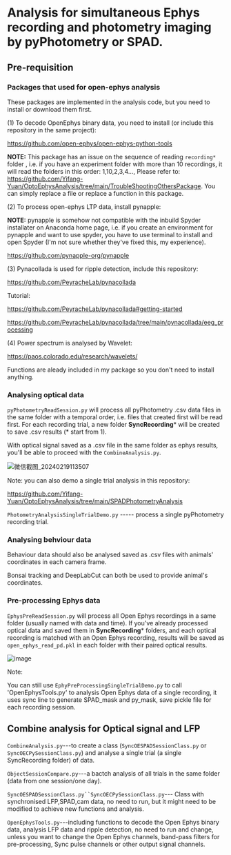# Analysis for simultaneous Ephys recording and photometry imaging by pyPhotometry or SPAD.
## Pre-requisition
### Packages that used for open-ephys analysis
These packages are implemented in the analysis code, but you need to install or download them first.

(1) To decode OpenEphys binary data, you need to install (or include this repository in the same project): 

https://github.com/open-ephys/open-ephys-python-tools

**NOTE:** This package has an issue on the sequence of reading `recording*` folder , i.e. if you have an experiment folder with more than 10 recordings, it will read the folders in this order: 1,10,2,3,4...,
Please refer to: https://github.com/Yifang-Yuan/OptoEphysAnalysis/tree/main/TroubleShootingOthersPackage. You can simply replace a file or replace a function in this package.

(2) To process open-ephys LTP data, install pynapple:

**NOTE:** pynapple is somehow not compatible with the inbuild Spyder installater on Anaconda home page, i.e. if you create an environment for pynapple and want to use spyder, you have to use terminal to install and open Spyder (I'm not sure whether they've fixed this, my experience).

https://github.com/pynapple-org/pynapple

(3) Pynacollada is used for ripple detection, include this repository:

https://github.com/PeyracheLab/pynacollada

Tutorial:

https://github.com/PeyracheLab/pynacollada#getting-started

https://github.com/PeyracheLab/pynacollada/tree/main/pynacollada/eeg_processing

(4) Power spectrum is analysed by Wavelet:

https://paos.colorado.edu/research/wavelets/

Functions are aleady included in my package so you don't need to install anything.

### Analysing optical data
`pyPhotometryReadSession.py` will process all pyPhotometry .csv data files in the same folder with a temporal order, i.e. files that created first will be read first. For each recording trial, a new folder **SyncRecording*** will be created to save .csv results (* start from 1). 

With optical signal saved as a .csv file in the same folder as ephys results, you'll be able to proceed with the `CombineAnalysis.py`.

![微信截图_20240219113507](https://github.com/Yifang-Yuan/OptoEphysAnalysis/assets/77569999/b971b6aa-ffc1-42af-a69e-0b723ad6bf50)

Note: you can also demo a single trial analysis in this repository:

https://github.com/Yifang-Yuan/OptoEphysAnalysis/tree/main/SPADPhotometryAnalysis

`PhotometryAnalysisSingleTrialDemo.py` ----- process a single pyPhotometry recording trial.

### Analysing behviour data
Behaviour data should also be analysed saved as .csv files with animals' coordinates in each camera frame.

Bonsai tracking and DeepLabCut can both be used to provide animal's coordinates. 

### Pre-processing Ephys data
`EphysPreReadSession.py` will process all Open Ephys recordings in a same folder (usually named with data and time). If you've already processed optical data and saved them in **SyncRecording*** folders, and each optical recording is matched with an Open Ephys recording, results will be saved as `open_ephys_read_pd.pkl` in each folder with their paired optical results. 

![image](https://github.com/Yifang-Yuan/OptoEphysAnalysis/assets/77569999/da1b83da-75c0-4f4a-9795-a453dbf18017)

Note: 

You can still use `EphyPreProcessingSingleTrialDemo.py` to call 'OpenEphysTools.py' to analysis Open Ephys data of a single recording, it uses sync line to generate SPAD_mask and py_mask, save pickle file for each recording session.

## Combine analysis for Optical signal and LFP

`CombineAnalysis.py`---to create a class (`SyncOESPADSessionClass.py` or `SyncOECPySessionClass.py`) and analyse a single trial (a single SyncRecording folder) of data.  

`ObjectSessionCompare.py`---a bactch analysis of all trials in the same folder (data from one session/one day).

`SyncOESPADSessionClass.py``SyncOECPySessionClass.py`--- Class with synchronised LFP,SPAD,cam data, no need to run, but it might need to be modified to achieve new functions and analysis. 

`OpenEphysTools.py`---including functions to decode the Open Ephys binary data, analysis LFP data and ripple detection, no need to run and change, unless you want to change the Open Ephys channels, band-pass filters for pre-processing, Sync pulse channels or other output signal channels. 
